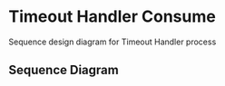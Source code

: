 # Timeout Handler Consume

Sequence design diagram for Timeout Handler process

## Sequence Diagram

